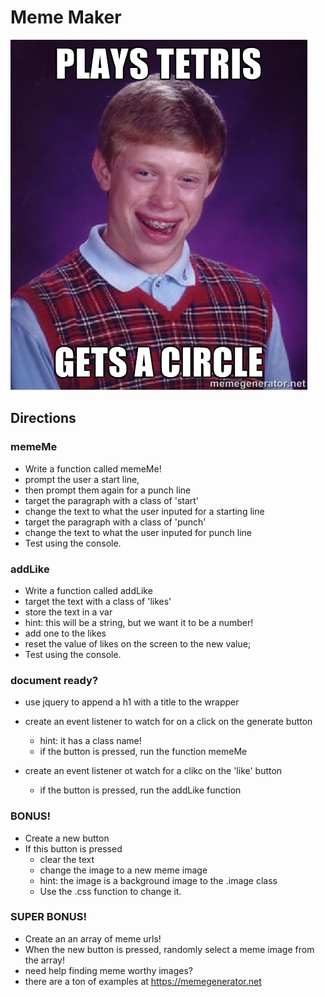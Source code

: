 # Meme Maker
![bad luck](badluckbrian.jpg)
## Directions
### memeMe
+ Write a function called memeMe!
+ prompt the user a start line, 
+ then prompt them again for a punch line
+ target the paragraph with a class of 'start'
+ change the text to what the user inputed for a starting line
+ target the paragraph with a class of 'punch'
+ change the text to what the user inputed for punch line
+ Test using the console.

### addLike
+ Write a function called addLike
+ target the text with a class of 'likes'
+ store the text in a var
+ hint: this will be a string, but we want it to be a number!
+ add one to the likes
+ reset the value of likes on the screen to the new value;
+ Test using the console.

### document ready?
+ use jquery to append a h1 with a title to the wrapper
+ create an event listener to watch for on a click on the generate button 
  + hint: it has a class name!
  + if the button is pressed, run the function memeMe

+ create an event listener ot watch for a clikc on the 'like' button
  + if the button is pressed, run the addLike function

### BONUS!
+ Create a new button
+ If this button is pressed
  + clear the text
  + change the image to a new meme image
  + hint: the image is a background image to the .image class
  + Use the .css function to change it.

### SUPER BONUS!
+ Create an an array of meme urls!
+ When the new button is pressed, randomly select a meme image from the array!
+ need help finding meme worthy images? 
+ there are a ton of examples at https://memegenerator.net



